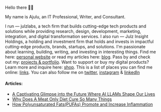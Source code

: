  <!-- Hello there! Feel free to fork this. DON'T use my data, attributions are welcomed & appreciated --> 

Hello there 👋🏽

My name is Ajulu, an IT Professional, Writer, and Consultant. 

I run — julzlabs, a tech firm that builds cutting-edge tech products and solutions while providing research, design, development, marketing, integration, and digital transformation services.
I also run — Julz Insight Holdings, a holding and investment firm that holds and invests in impactful cutting-edge products, brands, startups, and solutions. 
I'm passionate about learning, building, writing, and investing in interesting things. 
Find me here: [personal website](https://stephenajulu.com) or read my articles here: [blog](https://stephenajulu.com/blog). Pass by and check out my: [projects & portfolio](https://stephenajulu.com/portfolio). Want to support or buy my digital products? Learn more and inquire here: [shop](https://stephenajulu.com/store). This is a list of places you can find me online: [links](https://stephenajulu.com/links). You can also follow me on [twitter](https://twitter.com/stephenajulu), [instagram](https://instagram.com/stephenajulu) & [linkedIn](https://linkedin.com/in/stephenajulu)

#### Articles:

<!-- BLOG-POST-LIST:START -->
- [A Captivating Glimpse into the Future Where AI LLAMs Shape Our Lives](https://stephenajulu.com/blog/a-captivating-glimpse-into-the-future-where-llams-shape-our-lives/)
- [Why Does A Meat Only Diet Cure So Many Things](https://stephenajulu.com/blog/why-does-a-meat-only-diet-cure-so-many-things/)
- [How Polyunsaturated Fats&lpar;PUFAs&rpar; Promote and Increase Inflammation](https://stephenajulu.com/blog/how-polyunsaturated-fats-pufas-promote-and-increase-inflammation/)
<!-- BLOG-POST-LIST:END -->

